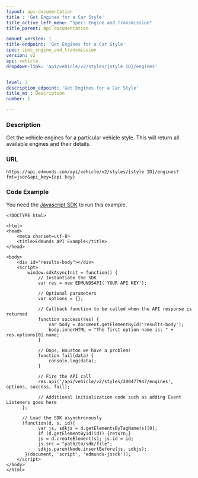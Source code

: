 ```yaml
---
layout: api-documentation
title : 'Get Engines for a Car Style'
title_active_left_menu: "Spec: Engine and Transmission"
title_parent: Api documentation

amount_version: 1
title-endpoint: 'Get Engines for a Car Style'
spec: spec_engine_and_transmission
version: v2
api: vehicle
dropdown-link: 'api/vehicle/v2/styles/{style ID}/engines'


level: 3
description_edpoint: 'Get Engines for a Car Style'
title_md : Description
number: 1

---
```


### Description

Get the vehicle engines for a particular vehicle style. This will return all available engines and their details.

### URL

	https://api.edmunds.com/api/vehicle/v2/styles/{style ID}/engines?fmt=json&api_key={api key}
	
### Code Example

You need the [Javascript SDK](https://github.com/EdmundsAPI/edmunds-javascript-sdk) to run this example.

	<!DOCTYPE html>

	<html>
	<head>
		<meta charset=utf-8>
		<title>Edmunds API Example</title>
	</head>

	<body>
		<div id="results-body"></div>
		<script>
		  	window.sdkAsyncInit = function() {
		    	// Instantiate the SDK
				var res = new EDMUNDSAPI('YOUR API KEY');

				// Optional parameters
				var options = {};

				// Callback function to be called when the API response is returned
				function success(res) {
					var body = document.getElementById('results-body');
					body.innerHTML = "The first option name is: " + res.options[0].name;
				}

				// Oops, Houston we have a problem!
				function fail(data) {
					console.log(data);
				}

				// Fire the API call
				res.api('/api/vehicle/v2/styles/200477947/engines', options, success, fail);

			    // Additional initialization code such as adding Event Listeners goes here
		  };

		  // Load the SDK asynchronously
		  (function(d, s, id){
		     	var js, sdkjs = d.getElementsByTagName(s)[0];
		     	if (d.getElementById(id)) {return;}
		     	js = d.createElement(s); js.id = id;
		     	js.src = "path/to/sdk/file";
		     	sdkjs.parentNode.insertBefore(js, sdkjs);
		   }(document, 'script', 'edmunds-jssdk'));
		</script>
	</body>
	</html>